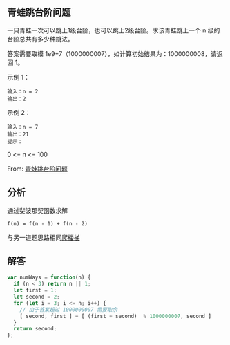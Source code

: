 ## 青蛙跳台阶问题
一只青蛙一次可以跳上1级台阶，也可以跳上2级台阶。求该青蛙跳上一个 n 级的台阶总共有多少种跳法。

答案需要取模 1e9+7（1000000007），如计算初始结果为：1000000008，请返回 1。

示例 1：
```
输入：n = 2
输出：2
```
示例 2：
```
输入：n = 7
输出：21
提示：
```
0 <= n <= 100

From: [青蛙跳台阶问题](https://leetcode-cn.com/problems/qing-wa-tiao-tai-jie-wen-ti-lcof/)

## 分析
通过斐波那契函数求解
```
f(n) = f(n - 1) + f(n - 2)
```
与另一道题思路相同[爬楼梯](../Array/动态规划/爬楼梯.md)

## 解答
```javascript
var numWays = function(n) {
  if (n < 3) return n || 1;
  let first = 1;
  let second = 2;
  for (let i = 3; i <= n; i++) {
    // 由于答案超过 1000000007 需要取余
    [ second, first ] = [ (first + second)  % 1000000007, second ]
  }
  return second;
};
```